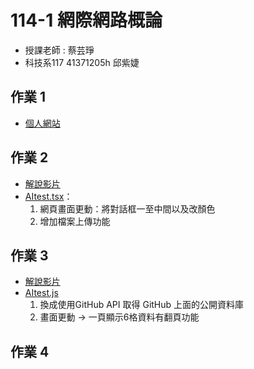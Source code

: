 # 114-1 網際網路概論
- 授課老師 : 蔡芸琤
- 科技系117 41371205h 邱紫婕

## 作業 1
- [個人網站](https://amy-chiou-hub.github.io/amy/)

## 作業 2
- [解說影片](https://youtu.be/uMUiSdXXv58)
- [AItest.tsx](https://github.com/amy-chiou-hub/amy/blob/main/AItest.tsx)：
    1. 網頁畫面更動：將對話框一至中間以及改顏色
    2. 增加檔案上傳功能
## 作業 3
- [解說影片]()
- [AItest.js](https://github.com/amy-chiou-hub/amy/blob/main/my-app-2/src/AItest.js)
    1. 換成使用GitHub API 取得 GitHub 上面的公開資料庫
    2. 畫面更動 -> 一頁顯示6格資料有翻頁功能

## 作業 4

